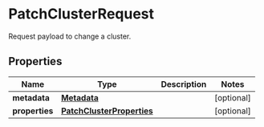 # PatchClusterRequest

Request payload to change a cluster.
## Properties
| Name | Type | Description | Notes |
| ------------ | ------------- | ------------- | ------------- |
| **metadata** | [**Metadata**](Metadata.md) |  | [optional]  |
| **properties** | [**PatchClusterProperties**](PatchClusterProperties.md) |  | [optional]  |


